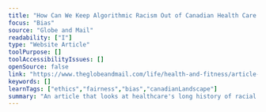 ```yaml
---
title: "How Can We Keep Algorithmic Racism Out of Canadian Health Care’s AI Toolkit?"
focus: "Bias"
source: "Globe and Mail"
readability: ["I"]
type: "Website Article"
toolPurpose: []
toolAccessibilityIssues: []
openSource: false
link: "https://www.theglobeandmail.com/life/health-and-fitness/article-how-can-we-keep-algorithmic-racism-out-of-canadian-health-cares-ai/"
keywords: []
learnTags: ["ethics","fairness","bias","canadianLandscape"]
summary: "An article that looks at healthcare's long history of racial biases and how they prevent AI algorithms from giving everyone the best treatment. "
---
```


